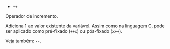 - `++`

Operador de incremento.

Adiciona 1 ao valor existente da variável. Assim como na linguagem C, pode ser
aplicado como pré-fixado (`++x`) ou pós-fixado (`x++`).

Veja também: `--`.

